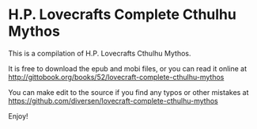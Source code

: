 # H.P. Lovecrafts Complete Cthulhu Mythos

This is a compilation of H.P. Lovecrafts Cthulhu Mythos. 

It is free to download the epub and mobi files, or you can read it online at <http://gittobook.org/books/52/lovecraft-complete-cthulhu-mythos>

You can make edit to the source if you find any typos or other mistakes at <https://github.com/diversen/lovecraft-complete-cthulhu-mythos>

Enjoy!
